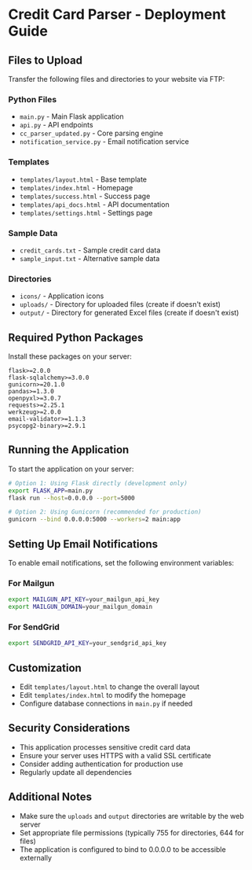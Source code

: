 # Credit Card Parser - Deployment Guide

## Files to Upload
Transfer the following files and directories to your website via FTP:

### Python Files
- `main.py` - Main Flask application
- `api.py` - API endpoints
- `cc_parser_updated.py` - Core parsing engine
- `notification_service.py` - Email notification service

### Templates
- `templates/layout.html` - Base template
- `templates/index.html` - Homepage
- `templates/success.html` - Success page
- `templates/api_docs.html` - API documentation
- `templates/settings.html` - Settings page

### Sample Data
- `credit_cards.txt` - Sample credit card data
- `sample_input.txt` - Alternative sample data

### Directories
- `icons/` - Application icons
- `uploads/` - Directory for uploaded files (create if doesn't exist)
- `output/` - Directory for generated Excel files (create if doesn't exist)

## Required Python Packages
Install these packages on your server:
```
flask>=2.0.0
flask-sqlalchemy>=3.0.0
gunicorn>=20.1.0
pandas>=1.3.0
openpyxl>=3.0.7
requests>=2.25.1
werkzeug>=2.0.0
email-validator>=1.1.3
psycopg2-binary>=2.9.1
```

## Running the Application
To start the application on your server:

```bash
# Option 1: Using Flask directly (development only)
export FLASK_APP=main.py
flask run --host=0.0.0.0 --port=5000

# Option 2: Using Gunicorn (recommended for production)
gunicorn --bind 0.0.0.0:5000 --workers=2 main:app
```

## Setting Up Email Notifications
To enable email notifications, set the following environment variables:

### For Mailgun
```bash
export MAILGUN_API_KEY=your_mailgun_api_key
export MAILGUN_DOMAIN=your_mailgun_domain
```

### For SendGrid
```bash
export SENDGRID_API_KEY=your_sendgrid_api_key
```

## Customization
- Edit `templates/layout.html` to change the overall layout
- Edit `templates/index.html` to modify the homepage
- Configure database connections in `main.py` if needed

## Security Considerations
- This application processes sensitive credit card data
- Ensure your server uses HTTPS with a valid SSL certificate
- Consider adding authentication for production use
- Regularly update all dependencies

## Additional Notes
- Make sure the `uploads` and `output` directories are writable by the web server
- Set appropriate file permissions (typically 755 for directories, 644 for files)
- The application is configured to bind to 0.0.0.0 to be accessible externally